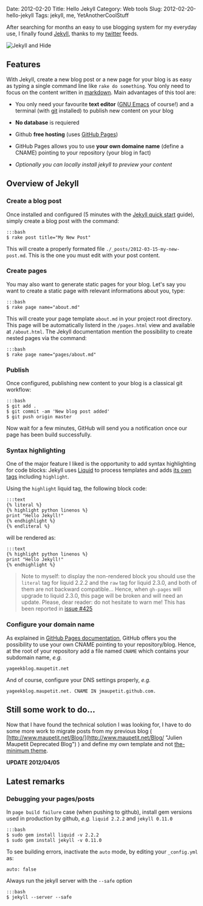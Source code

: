 Date: 2012-02-20
Title: Hello Jekyll
Category: Web tools
Slug: 2012-02-20-hello-jekyll
Tags: jekyll, me, YetAnotherCoolStuff

After searching for months an easy to use blogging system for my everyday use, I finally found [Jekyll](http://jekyllbootstrap.com/ "Jekyll boostrap project page"), thanks to my [twitter](https://twitter.com/#!/julienmaupetit "Twitter Julien Maupetit") feeds.

<img src="http://mskstatic.com/386/515/medias/photos/programmes/moins_de150000/132996/dr-jekyll-and-mr-hyde.jpg" alt="Jekyll and Hide" />

## Features

With Jekyll, create a new blog post or a new page for your blog is as easy as typing a single command line like `rake do something`. You only need to focus on the content written in [markdown](http://daringfireball.net/projects/markdown/syntax "Markdown syntax"). Main advantages of this tool are:

* You only need your favourite **text editor** ([GNU Emacs](http://www.gnu.org/software/emacs/ "GNU Emacs Project page") of course!) and a terminal (with [git](http://git-scm.com/ "git SCM") installed) to publish new content on your blog

* **No database** is requiered
* Github **free hosting** (uses [GitHub Pages](http://pages.github.com/ "GitHub Pages"))
* GitHub Pages allows you to use **your own domaine name** (define a CNAME) pointing to your repository (your blog in fact)
* *Optionally you can locally install jekyll to preview your content*

## Overview of Jekyll

### Create a blog post

Once installed and configured (5 minutes with the [Jekyll quick start](http://jekyllbootstrap.com/usage/jekyll-quick-start.html) guide), simply create a blog post with the command:

	:::bash
    $ rake post title="My New Post"

This will create a properly formated file `./_posts/2012-03-15-my-new-post.md`. This is the one you must edit with your post content.

### Create pages

You may also want to generate static pages for your blog. Let's say you want to create a static page with relevant informations about you, type:

	:::bash
    $ rake page name="about.md"

This will create your page template `about.md` in your project root directory. This page will be automatically listerd in the `/pages.html` view and available at `/about.html`. The Jekyll documentation mention the possibility to create nested pages via the command:

	:::bash
    $ rake page name="pages/about.md"

### Publish

Once configured, publishing new content to your blog is a classical git workflow:

	:::bash
    $ git add .
    $ git commit -am 'New blog post added'
    $ git push origin master

Now wait for a few minutes, GitHub will send you a notification once our page has been build successfully.

### Syntax highlighting

One of the major feature I liked is the opportunity to add syntax highlighting for code blocks: Jekyll uses [Liquid](http://www.liquidmarkup.org) to process templates and adds [its own tags](https://github.com/mojombo/jekyll/wiki/liquid-extensions "See Jekyll Liquid extensions") including `highlight`.

Using the `highlight` liquid tag, the following block code:

	:::text
	{% literal %}
    {% highlight python linenos %}
    print "Hello Jekyll!"
    {% endhighlight %}
	{% endliteral %}

will be rendered as:

	:::text
	{% highlight python linenos %}
	print "Hello Jekyll!"
	{% endhighlight %}


>Note to myself: to display the non-rendered block you should use the `literal` tag for liquid 2.2.2 and the `raw` tag for liquid 2.3.0, and both of them are not backward compatible... Hence, when `gh-pages` will upgrade to liquid 2.3.0, this page will be broken and will need an update. Please, dear reader: do not hesitate to warn me! This has been reported in [issue #425](https://github.com/mojombo/jekyll/issues/425)


### Configure your domain name

As explained in [GitHub Pages documentation](http://pages.github.com/#custom_domains "Read GitHub Pages Documentation"), GitHub offers you the possibility to use your own CNAME pointing to your repository/blog. Hence, at the root of your repository add a file named `CNAME` which contains your subdomain name, *e.g.*

    yageekblog.maupetit.net

And of course, configure your DNS settings properly, *e.g.*

    yageekblog.maupetit.net. CNAME IN jmaupetit.github.com.


## Still some work to do...

Now that I have found the technical solution I was looking for, I have to do some more work to migrate posts from my previous blog ( [http://www.maupetit.net/Blog/](http://www.maupetit.net/Blog/ "Julien Maupetit Deprecated Blog") ) and define my own template and not [the-minimum theme](http://themes.jekyllbootstrap.com/ "Theme for Jekyll-bootstrap").

**UPDATE 2012/04/05**

## Latest remarks

### Debugging your pages/posts

In `page build failure` case (when pushing to github), install gem versions used in production by github, *e.g.* `liquid 2.2.2` and `jekyll 0.11.0`

	:::bash
    $ sudo gem install liquid -v 2.2.2
    $ sudo gem install jekyll -v 0.11.0

To see building errors, inactivate the `auto` mode, by editing your `_config.yml` as:

    auto: false

Always run the jekyll server with the `--safe` option
	
	:::bash
    $ jekyll --server --safe
